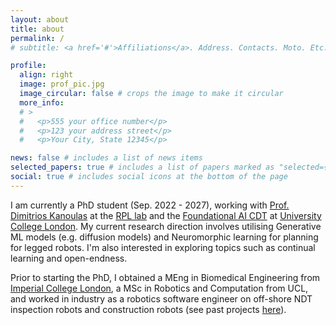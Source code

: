 ```yaml
---
layout: about
title: about
permalink: /
# subtitle: <a href='#'>Affiliations</a>. Address. Contacts. Moto. Etc.

profile:
  align: right
  image: prof_pic.jpg
  image_circular: false # crops the image to make it circular
  more_info: 
  # >
  #   <p>555 your office number</p>
  #   <p>123 your address street</p>
  #   <p>Your City, State 12345</p>

news: false # includes a list of news items
selected_papers: true # includes a list of papers marked as "selected={true}"
social: true # includes social icons at the bottom of the page
---
```


I am currently a PhD student (Sep. 2022 - 2027), working with [Prof. Dimitrios Kanoulas](https://dkanou.github.io/) at the [RPL lab](https://rpl-as-ucl.github.io/) and the [Foundational AI CDT](https://www.ucl.ac.uk/foundational-ai-cdt/people/student-profiles) at [University College London](https://www.ucl.ac.uk/). My current research direction involves utilising Generative ML models (e.g. diffusion models) and Neuromorphic learning for planning for legged robots. I'm also interested in exploring topics such as continual learning and open-endness.

Prior to starting the PhD, I obtained a MEng in Biomedical Engineering from [Imperial College London](https://www.imperial.ac.uk/), a MSc in Robotics and Computation from UCL, and worked in industry as a robotics software engineer on off-shore NDT inspection robots and construction robots (see past projects [here](/projects/)). 


<!-- Write your biography here. Tell the world about yourself. Link to your favorite [subreddit](http://reddit.com). You can put a picture in, too. The code is already in, just name your picture `prof_pic.jpg` and put it in the `img/` folder.

Put your address / P.O. box / other info right below your picture. You can also disable any of these elements by editing `profile` property of the YAML header of your `_pages/about.md`. Edit `_bibliography/papers.bib` and Jekyll will render your [publications page](/al-folio/publications/) automatically.

Link to your social media connections, too. This theme is set up to use [Font Awesome icons](https://fontawesome.com/) and [Academicons](https://jpswalsh.github.io/academicons/), like the ones below. Add your Facebook, Twitter, LinkedIn, Google Scholar, or just disable all of them. -->
